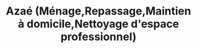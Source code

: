 ---
title: "Azaé (Ménage,Repassage,Maintien à domicile,Nettoyage d'espace professionnel)"
url: /bordeaux/azae-menage-repassage-maintien-a-domicile-nettoyage-despace-professionnel/
shop: Kramladen
---